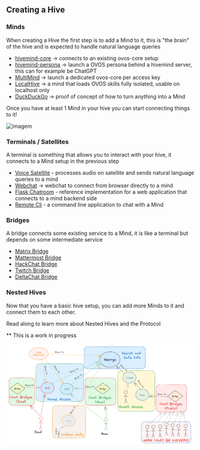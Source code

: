 ## Creating a Hive

### Minds

When creating a Hive the first step is to add a Mind to it, this is "the brain" of the hive and is expected to handle natural language queries

- [hivemind-core](https://github.com/JarbasHiveMind/HiveMind-core/) -> connects to an existing ovos-core setup
- [hivemind-persona](https://github.com/JarbasHiveMind/hivemind-persona) -> launch a OVOS persona behind a hivemind server, this can for example be ChatGPT
- [MultiMind](https://github.com/JarbasHiveMind/MultiMind) -> launch a dedicated ovos-core per access key
- [LocalHive](https://github.com/JarbasHiveMind/LocalHive) -> a mind that loads OVOS skills fully isolated, usable on localhost only
- [DuckDuckGo](https://github.com/JarbasHiveMind/Fakecroft-DDG) -> proof of concept of how to turn anything into a Mind

Once you have at least 1 Mind in your hive you can start connecting things to it!

![imagem](https://github.com/JarbasHiveMind/HiveMind-community-docs/assets/33701864/fb241c4d-ca84-4b47-b917-b398b16f93bd)


### Terminals / Satellites

A terminal is something that allows you to interact with your hive, it connects to a Mind setup in the previous step

- [Voice Satellite](https://github.com/OpenJarbas/HiveMind-voice-sat) - processes audio on satellite and sends natural language queries to a mind
- [Webchat](https://github.com/OpenJarbas/HiveMind-webchat) -> webchat to connect from browser directly to a mind
- [Flask Chatroom](https://github.com/JarbasHiveMind/HiveMind-flask-template) - reference implementation for a web application that connects to a mind backend side
- [Remote Cli](https://github.com/OpenJarbas/HiveMind-cli) - a command line application to chat with a Mind


### Bridges

A bridge connects some existing service to a Mind, it is like a terminal but depends on some intermediate service

- [Matrix Bridge](https://github.com/JarbasHiveMind/HiveMind-matrix-bridge)
- [Mattermost Bridge](https://github.com/OpenJarbas/HiveMind_mattermost_bridge)
- [HackChat Bridge](https://github.com/OpenJarbas/HiveMind-HackChatBridge)
- [Twitch Bridge](https://github.com/OpenJarbas/HiveMind-twitch-bridge)
- [DeltaChat Bridge](https://github.com/JarbasHiveMind/HiveMind-deltachat-bridge)


### Nested Hives

Now that you have a basic hive setup, you can add more Minds to it and connect them to each other.

Read along to learn more about Nested Hives and the Protocol 

** This is a work in progress

![img_12.png](img_12.png)
